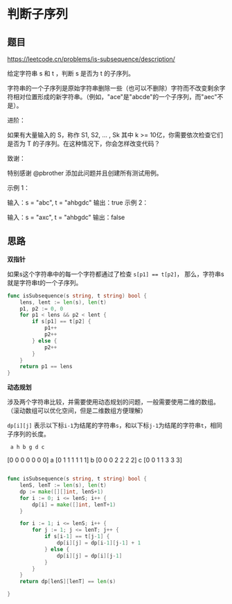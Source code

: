 # 判断子序列

## 题目
https://leetcode.cn/problems/is-subsequence/description/

给定字符串 s 和 t ，判断 s 是否为 t 的子序列。

字符串的一个子序列是原始字符串删除一些（也可以不删除）字符而不改变剩余字符相对位置形成的新字符串。（例如，"ace"是"abcde"的一个子序列，而"aec"不是）。

进阶：

如果有大量输入的 S，称作 S1, S2, ... , Sk 其中 k >= 10亿，你需要依次检查它们是否为 T 的子序列。在这种情况下，你会怎样改变代码？

致谢：

特别感谢 @pbrother 添加此问题并且创建所有测试用例。

 

示例 1：

输入：s = "abc", t = "ahbgdc"
输出：true
示例 2：

输入：s = "axc", t = "ahbgdc"
输出：false



## 思路

**双指针**

如果s这个字符串中的每一个字符都通过了检查 `s[p1] == t[p2]`，
那么，字符串s就是字符串t的一个子序列。

```go
func isSubsequence(s string, t string) bool {
	lens, lent := len(s), len(t)
	p1, p2 := 0, 0
	for p1 < lens && p2 < lent {
		if s[p1] == t[p2] {
			p1++
			p2++
		} else {
			p2++
		}
	}
	return p1 == lens
}
```


**动态规划**

涉及两个字符串比较，并需要使用动态规划的问题，一般需要使用二维的数组。（滚动数组可以优化空间，但是二维数组方便理解）  

`dp[i][j]` 表示以下标`i-1`为结尾的字符串`s`，和以下标`j-1`为结尾的字符串`t`，相同子序列的长度。

     a h b g d c  
  [0 0 0 0 0 0 0]
a [0 1 1 1 1 1 1]
b [0 0 0 2 2 2 2]
c [0 0 1 1 3 3 3]


```go

func isSubsequence(s string, t string) bool {
	lenS, lenT := len(s), len(t)
	dp := make([][]int, lenS+1)
	for i := 0; i <= lenS; i++ {
		dp[i] = make([]int, lenT+1)
	}

	for i := 1; i <= lenS; i++ {
		for j := 1; j <= lenT; j++ {
			if s[i-1] == t[j-1] {
				dp[i][j] = dp[i-1][j-1] + 1
			} else {
				dp[i][j] = dp[i][j-1]
			}
		}
	}
	return dp[lenS][lenT] == len(s)

}



```